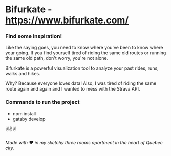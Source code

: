 # Bifurkate - https://www.bifurkate.com/

### Find some inspiration!

Like the saying goes, you need to know where you've been to know where your going. If you find yourself tired of riding the same old routes or running the same old path, don't worry, you're not alone.

Bifurkate is a powerful visualization tool to analyze your past rides, runs, walks and hikes.

Why? Because everyone loves data! Also, I was tired of riding the same route again and again and I wanted to mess with the Strava API.

### Commands to run the project

- npm install
- gatsby develop

✌️✌✌

###### Made with ❤️ in my sketchy three rooms apartment in the heart of Quebec city.
